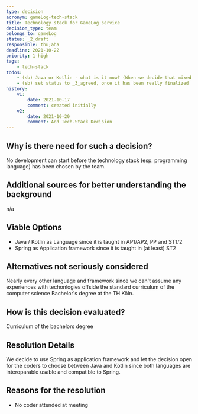 ```yaml
---
type: decision
acronym: gameLog-tech-stack
title: Technology stack for GameLog service
decision_type: team
belongs_to: gameLog
status: _2_draft
responsible: thu;aha
deadline: 2021-10-22
priority: 1-high
tags: 
    - tech-stack
todos:
    - (sb) Java or Kotlin - what is it now? (When we decide that mixed language is ok, then just remove this todo)
    - (sb) set status to _3_agreed, once it has been really finalized
history:
    v1:
        date: 2021-10-17
        comment: created initially    
    v2:
        date: 2021-10-20
        comment: Add Tech-Stack Decision
---
```


## Why is there need for such a decision?

No development can start before the technology stack (esp. programming language) has been chosen by the team.

## Additional sources for better understanding the background

n/a

## Viable Options

- Java / Kotlin as Language since it is taught in AP1/AP2, PP and ST1/2
- Spring as Application framework since it is taught in (at least) ST2

## Alternatives not seriously considered

Nearly every other language and framework since we can't assume any experiences with techonlogies 
offside the standard curriculum of the computer science Bachelor's degree at the TH Köln. 

## How is this decision evaluated?

Curriculum of the bachelors degree
 
## Resolution Details

We decide to use Spring as application framework and let the decision open for the coders 
to choose between Java and Kotlin since both languages are interoparable usable and compatible to Spring.

## Reasons for the resolution

- No coder attended at meeting
